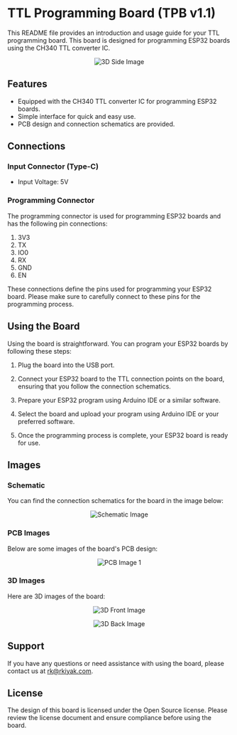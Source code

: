 # TTL Programming Board (TPB v1.1)

This README file provides an introduction and usage guide for your TTL programming board. This board is designed for programming ESP32 boards using the CH340 TTL converter IC.

<p align="center">
  <img src="TPB%20v1.1%20-%20Images/3D%20-%20Side.png" alt="3D Side Image">
</p>

## Features

- Equipped with the CH340 TTL converter IC for programming ESP32 boards.
- Simple interface for quick and easy use.
- PCB design and connection schematics are provided.

## Connections

### Input Connector (Type-C)
- Input Voltage: 5V

### Programming Connector
The programming connector is used for programming ESP32 boards and has the following pin connections:

1. 3V3
2. TX
3. IO0
4. RX
5. GND
6. EN

These connections define the pins used for programming your ESP32 board. Please make sure to carefully connect to these pins for the programming process.

## Using the Board

Using the board is straightforward. You can program your ESP32 boards by following these steps:

1. Plug the board into the USB port.

2. Connect your ESP32 board to the TTL connection points on the board, ensuring that you follow the connection schematics.

3. Prepare your ESP32 program using Arduino IDE or a similar software.

4. Select the board and upload your program using Arduino IDE or your preferred software.

5. Once the programming process is complete, your ESP32 board is ready for use.

## Images

### Schematic

You can find the connection schematics for the board in the image below:

<p align="center">
  <img src="TPB%20v1.1%20-%20Images/Schematic.png" alt="Schematic Image">
</p>

### PCB Images

Below are some images of the board's PCB design:

<p align="center">
  <img src="TPB%20v1.1%20-%20Images/PCB%20Design%202D.png" alt="PCB Image 1">
</p>

### 3D Images

Here are 3D images of the board:

<p align="center">
  <img src="TPB%20v1.1%20-%20Images/3D%20-%20Front.png" alt="3D Front Image">
</p>

<p align="center">
  <img src="TPB%20v1.1%20-%20Images/3D%20-%20Back.png" alt="3D Back Image">
</p>

## Support

If you have any questions or need assistance with using the board, please contact us at rk@rkiyak.com.

## License

The design of this board is licensed under the Open Source license. Please review the license document and ensure compliance before using the board.
